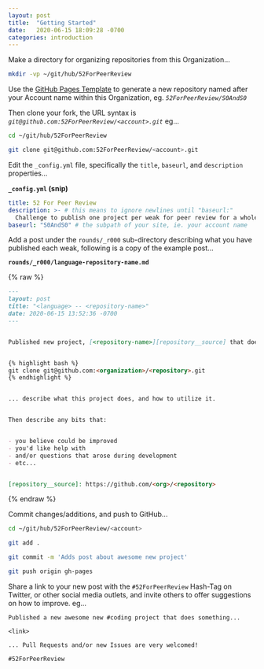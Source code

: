 ```yaml
---
layout: post
title:  "Getting Started"
date:   2020-06-15 18:09:28 -0700
categories: introduction
---
```




Make a directory for organizing repositories from this Organization...


```bash
mkdir -vp ~/git/hub/52ForPeerReview
```


Use the [GitHub Pages Template][repository__template] to generate a new repository named after your Account name within this Organization, eg. _`52ForPeerReview/S0AndS0`_


Then clone your fork, the URL syntax is _`git@github.com:52ForPeerReview/<account>.git`_ eg...


```bash
cd ~/git/hub/52ForPeerReview

git clone git@github.com:52ForPeerReview/<account>.git
```


Edit the `_config.yml` file, specifically the `title`, `baseurl`, and `description` properties...


**`_config.yml` (snip)**


```yaml
title: 52 For Peer Review
description: >- # this means to ignore newlines until "baseurl:"
  Challenge to publish one project per weak for peer review for a whole year.
baseurl: "S0AndS0" # the subpath of your site, ie. your account name
```


Add a post under the `rounds/_r000` sub-directory describing what you have published each weak, following is a copy of the example post...


**`rounds/_r000/language-repository-name.md`**


{% raw %}
```markdown
---
layout: post
title: "<language> -- <repository-name>"
date: 2020-06-15 13:52:36 -0700
---


Published new project, [<repository-name>][repository__source] that does stuff...


{% highlight bash %}
git clone git@github.com:<organization>/<repository>.git
{% endhighlight %}


... describe what this project does, and how to utilize it.


Then describe any bits that:


- you believe could be improved
- you'd like help with
- and/or questions that arose during development
- etc...


[repository__source]: https://github.com/<org>/<repository>
```
{% endraw %}


Commit changes/additions, and push to GitHub...


```bash
cd ~/git/hub/52ForPeerReview/<account>

git add .

git commit -m 'Adds post about awesome new project'

git push origin gh-pages
```


Share a link to your new post with the `#52ForPeerReview` Hash-Tag on Twitter, or other social media outlets, and invite others to offer suggestions on how to improve. eg...


```tweet
Published a new awesome new #coding project that does something...

<link>

... Pull Requests and/or new Issues are very welcomed!

#52ForPeerReview
```



[repository__template]: https://github.com/52ForPeerReview/gh-pages-template/generate
